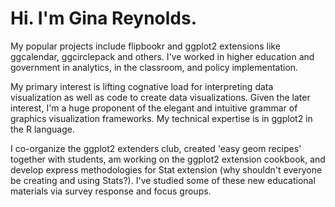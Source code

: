 # Hi. I'm Gina Reynolds.

My popular projects include flipbookr and ggplot2 extensions like ggcalendar, ggcirclepack and others.  I've worked in higher education and government in analytics, in the classroom, and policy implementation.   

My primary interest is lifting cognative load for interpreting data visualization as well as code to create data visualizations.  Given the later interest, I'm a huge proponent of the elegant and intuitive grammar of graphics visualization frameworks. My technical expertise is in ggplot2 in the R language. 

I co-organize the ggplot2 extenders club, created 'easy geom recipes' together with students, am working on the ggplot2 extension cookbook, and develop express methodologies for Stat extension (why shouldn't everyone be creating and using Stats?).  I've studied some of these new educational materials via survey response and focus groups. 



